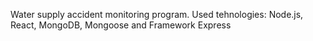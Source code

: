 Water supply accident monitoring program.
Used tehnologies: Node.js, React, MongoDB, Mongoose and Framework Express
